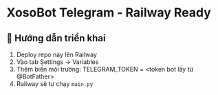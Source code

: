 # XosoBot Telegram - Railway Ready

## 🚀 Hướng dẫn triển khai

1. Deploy repo này lên Railway
2. Vào tab Settings → Variables
3. Thêm biến môi trường:
   TELEGRAM_TOKEN = <token bot lấy từ @BotFather>
4. Railway sẽ tự chạy `main.py`
